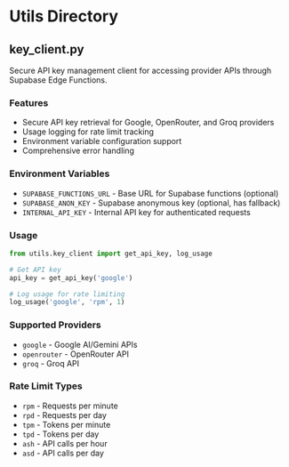 # Utils Directory

## key_client.py

Secure API key management client for accessing provider APIs through Supabase Edge Functions.

### Features
- Secure API key retrieval for Google, OpenRouter, and Groq providers
- Usage logging for rate limit tracking
- Environment variable configuration support
- Comprehensive error handling

### Environment Variables
- `SUPABASE_FUNCTIONS_URL` - Base URL for Supabase functions (optional)
- `SUPABASE_ANON_KEY` - Supabase anonymous key (optional, has fallback)
- `INTERNAL_API_KEY` - Internal API key for authenticated requests

### Usage
```python
from utils.key_client import get_api_key, log_usage

# Get API key
api_key = get_api_key('google')

# Log usage for rate limiting
log_usage('google', 'rpm', 1)
```

### Supported Providers
- `google` - Google AI/Gemini APIs
- `openrouter` - OpenRouter API
- `groq` - Groq API

### Rate Limit Types
- `rpm` - Requests per minute
- `rpd` - Requests per day
- `tpm` - Tokens per minute
- `tpd` - Tokens per day
- `ash` - API calls per hour
- `asd` - API calls per day